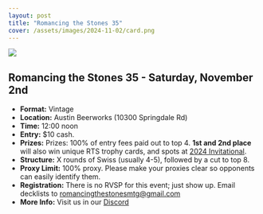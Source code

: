 ```yaml
---
layout: post
title: "Romancing the Stones 35"
cover: /assets/images/2024-11-02/card.png
---
```


![]({{site.cdn_url}}/assets/images/2024-11-02/card.png)

## Romancing the Stones 35 - Saturday, November 2nd

* **Format:** Vintage
* **Location:** Austin Beerworks (10300 Springdale Rd)
* **Time:** 12:00 noon
* **Entry:** $10 cash.
* **Prizes:** Prizes: 100% of entry fees paid out to top 4. **1st and 2nd place**
  will also win unique RTS trophy cards, and spots at
  [2024 Invitational](/invitational).
* **Structure:** X rounds of Swiss (usually 4-5), followed by a cut to top 8.
* **Proxy Limit:** 100% proxy. Please make your proxies clear so opponents can easily
  identify them.
* **Registration:** There is no RVSP for this event; just show up.  Email decklists to
  romancingthestonesmtg@gmail.com
* **More Info:** Visit us in our  [Discord](https://discord.gg/a9uKSEP5ya)

